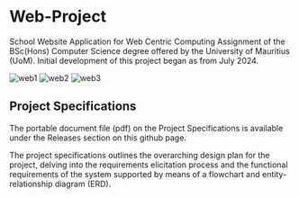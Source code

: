 # Web-Project
School Website Application for Web Centric Computing Assignment of the BSc(Hons) Computer Science degree offered by the University
of Mauritius (UoM). Initial development of this project began as from July 2024.

![web1](https://github.com/user-attachments/assets/1d00bea9-d277-48d0-b74b-958d006b088b)
![web2](https://github.com/user-attachments/assets/26789fd5-5c1b-4e3d-831f-84e11877327a)
![web3](https://github.com/user-attachments/assets/d6b292aa-3c86-4d30-9370-bbc4ef50b5ae)

## Project Specifications
The portable document file (pdf) on the Project Specifications is available under the Releases section on this github page.

The project specifications outlines the overarching design plan for the project, delving into the requirements elicitation
process and the functional requirements of the system supported by means of a flowchart and entity-relationship diagram (ERD).
